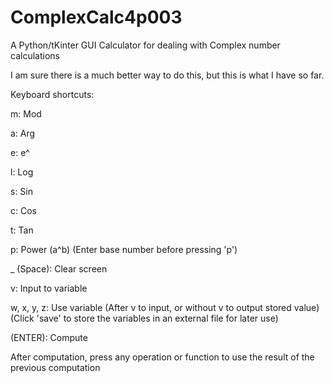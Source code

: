 # ComplexCalc4p003
A Python/tKinter GUI Calculator for dealing with Complex number calculations

I am sure there is a much better way to do this, but this is what I have so far.

Keyboard shortcuts:

m: Mod

a: Arg

e: e^

l: Log

s: Sin

c: Cos

t: Tan

p: Power (a^b) (Enter base number before pressing 'p')
 
_ (Space): Clear screen
 
v: Input to variable
 
w, x, y, z: Use variable (After v to input, or without v to output stored value) (Click 'save' to store the variables in an external file for later use)
 
(ENTER): Compute

After computation, press any operation or function to use the result of the previous computation
